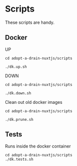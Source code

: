 # Scripts
These scripts are handy.

## Docker
UP


```
cd adopt-a-drain-nuxtjs/scripts

./dk.up.sh

```

DOWN

```
cd adopt-a-drain-nuxtjs/scripts

./dk.down.sh
```

Clean out old docker images

```
cd adopt-a-drain-nuxtjs/scripts

./dk.prune.sh
```

## Tests
Runs inside the docker container

```
cd adopt-a-drain-nuxtjs/scripts
./dk.tests.sh
```
